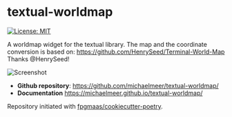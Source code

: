# textual-worldmap

[![License: MIT](https://img.shields.io/badge/License-MIT-yellow.svg)](https://opensource.org/licenses/MIT)

A worldmap widget for the textual library.
The map and the coordinate conversion is based on:
https://github.com/HenrySeed/Terminal-World-Map
Thanks @HenrySeed!

![Screenshot](resources/Worldmap_Widget_Demo.png)

- **Github repository**: <https://github.com/michaelmeer/textual-worldmap/>
- **Documentation** <https://michaelmeer.github.io/textual-worldmap/>




Repository initiated with [fpgmaas/cookiecutter-poetry](https://github.com/fpgmaas/cookiecutter-poetry).